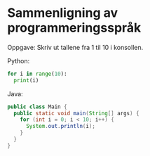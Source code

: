# Sammenligning av programmeringsspråk

Oppgave: Skriv ut tallene fra 1 til 10 i konsollen.

Python:
```python
for i in range(10):
  print(i)
```

Java:
```java
public class Main {
  public static void main(String[] args) {
    for (int i = 0; i < 10; i++) {
      System.out.println(i);
    }
  }
}
```
